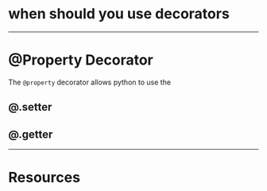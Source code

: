 

# when should you use decorators





---
# @Property Decorator
The `@property` decorator allows python to use the 

## @.setter

## @.getter


---
# Resources 